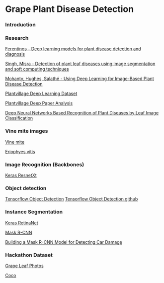 # Grape Plant Disease Detection

### Introduction


### Research

[Ferentinos - Deep learning models for plant disease detection and diagnosis](https://www.sciencedirect.com/science/article/pii/S0168169917311742)

[Singh, Misra - Detection of plant leaf diseases using image
segmentation and soft computing techniques](https://www.sciencedirect.com/science/article/pii/S2214317316300154)

[Mohanty, Hughes, Salathé - Using Deep Learning for Image-Based Plant Disease Detection](https://www.ncbi.nlm.nih.gov/pmc/articles/PMC5032846/)

[Plantvillage Deep Learning Dataset](https://github.com/salathegroup/plantvillage_deeplearning_paper_dataset)

[Plantvillage Deep Paper Analysis](https://github.com/salathegroup/plantvillage_deeplearning_paper_analysis)

[Deep Neural Networks Based Recognition of Plant Diseases by Leaf Image Classification](https://www.ncbi.nlm.nih.gov/pmc/articles/PMC4934169/)

### Vine mite images

[Vine mite](https://www.google.com/search?q=Vine+mite+images&rlz=1C1GGRV_enUS754US754&source=lnms&tbm=isch&sa=X&ved=0ahUKEwil4dHt-6PdAhXKxlkKHYO8B4sQ_AUICigB&biw=1191&bih=645)

[Eriophyes vitis](https://www.google.com/search?q=Eriophyes+vitis&source=lnms&tbm=isch&sa=X&ved=0ahUKEwj53tX9_KPdAhUvwlkKHUJ3D20Q_AUICigB&biw=1920&bih=984)


### Image Recognition (Backbones)

[Keras ResnetXt](https://github.com/titu1994/Keras-ResNeXt)


### Object detection

[Tensorflow Object Detection](https://medium.com/@rlancemartin/tensorflow-object-detection-72715c61e49a)
[Tensorflow Object Detection github](https://github.com/tensorflow/models/tree/master/research/object_detection)


### Instance Segmentation

[Keras RetinaNet](https://github.com/fizyr/keras-retinanet)

[Mask R-CNN](https://github.com/matterport/Mask_RCNN)

[Building a Mask R-CNN Model for Detecting Car Damage](https://www.analyticsvidhya.com/blog/2018/07/building-mask-r-cnn-model-detecting-damage-cars-python/?utm_source=feedburner&utm_medium=email&utm_campaign=Feed%3A+AnalyticsVidhya+%28Analytics+Vidhya%29)


### Hackathon Dataset

[Grape Leaf Photos](https://drive.google.com/drive/folders/1rdMQr_yYRfk0vHSwFqh1YwZN-M-fd3_K)

[Coco](http://cocodataset.org/#download)
